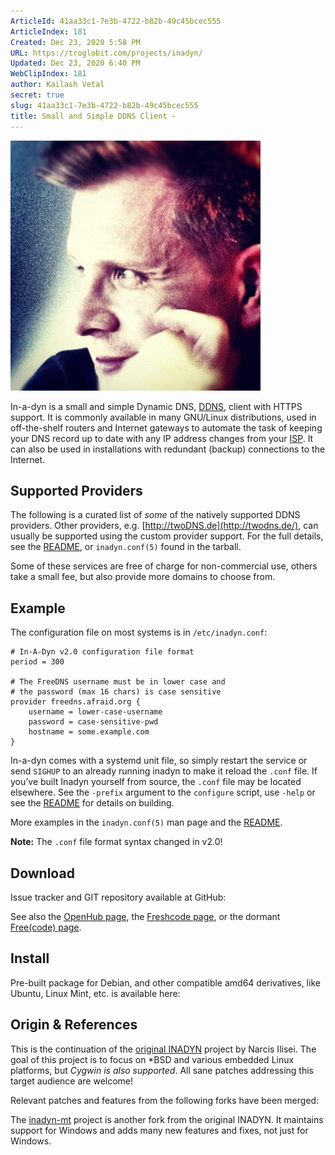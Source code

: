 ```yaml
---
ArticleId: 41aa33c1-7e3b-4722-b82b-49c45bcec555
ArticleIndex: 181
Created: Dec 23, 2020 5:58 PM
URL: https://troglobit.com/projects/inadyn/
Updated: Dec 23, 2020 6:40 PM
WebClipIndex: 181
author: Kailash Vetal
secret: true
slug: 41aa33c1-7e3b-4722-b82b-49c45bcec555
title: Small and Simple DDNS Client -
---
```

![profile.jpg](181%2052ad8349c2d34cad8dc473a3f3f5b74c/profile.jpg)

In-a-dyn is a small and simple Dynamic DNS, [DDNS](https://en.wikipedia.org/wiki/Dynamic_DNS), client with HTTPS support. It is commonly available in many GNU/Linux distributions, used in off-the-shelf routers and Internet gateways to automate the task of keeping your DNS record up to date with any IP address changes from your [ISP](https://en.wikipedia.org/wiki/ISP). It can also be used in installations with redundant (backup) connections to the Internet.

## Supported Providers

The following is a curated list of *some* of the natively supported DDNS providers. Other providers, e.g. [http://twoDNS.de](http://twodns.de/), can usually be supported using the custom provider support. For the full details, see the [README](https://github.com/troglobit/inadyn/blob/master/README.md), or `inadyn.conf(5)` found in the tarball.

Some of these services are free of charge for non-commercial use, others take a small fee, but also provide more domains to choose from.

## Example

The configuration file on most systems is in `/etc/inadyn.conf`:

```
# In-A-Dyn v2.0 configuration file format
period = 300

# The FreeDNS username must be in lower case and
# the password (max 16 chars) is case sensitive
provider freedns.afraid.org {
    username = lower-case-username
    password = case-sensitive-pwd
    hostname = some.example.com
}

```

In-a-dyn comes with a systemd unit file, so simply restart the service or send `SIGHUP` to an already running inadyn to make it reload the `.conf` file. If you’ve built Inadyn yourself from source, the `.conf` file may be located elsewhere. See the `-prefix` argument to the `configure` script, use `-help` or see the [README](https://github.com/troglobit/inadyn/blob/master/README.md) for details on building.

More examples in the `inadyn.conf(5)` man page and the [README](https://github.com/troglobit/inadyn/blob/master/README.md).

**Note:** The `.conf` file format syntax changed in v2.0!

## Download

Issue tracker and GIT repository available at GitHub:

See also the [OpenHub page](https://www.openhub.net/p/inadyn/), the [Freshcode page](http://freshcode.club/projects/inadyn), or the dormant [Free(code) page](http://freecode.com/projects/inadyn).

## Install

Pre-built package for Debian, and other compatible amd64 derivatives, like Ubuntu, Linux Mint, etc. is available here:

## Origin & References

This is the continuation of the [original INADYN](http://www.inatech.eu/inadyn/) project by Narcis Ilisei. The goal of this project is to focus on *BSD and various embedded Linux platforms, but *Cygwin is also supported*. All sane patches addressing this target audience are welcome!

Relevant patches and features from the following forks have been merged:

The [inadyn-mt](https://sourceforge.net/projects/inadyn-mt/) project is another fork from the original INADYN. It maintains support for Windows and adds many new features and fixes, not just for Windows.
